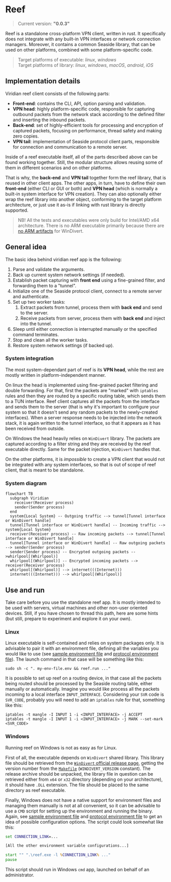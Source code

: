 # Reef

> Current version: **"0.0.3"**

Reef is a standalone cross-platform VPN client, written in rust.
It specifically does not integrate with any built-in VPN interfaces or network connection managers.
Moreover, it contains a common Seaside library, that can be used on other platforms, combined with some platform-specific code.

> Target platforms of executable: _linux_, _windows_  
> Target platforms of library: _linux_, _windows_, _macOS_, _android_, _iOS_

## Implementation details

Viridian reef client consists of the following parts:

- **Front-end**: contains the CLI, API, option parsing and validation.
- **VPN head**: highly platform-specific code, responsible for capturing outbound packets from the network stack according to the defined filter and inserting the inbound packets.
- **Back-end**: set of highly-efficient tools for processing and encryption of captured packets, focusing on performance, thread safety and making zero copies.
- **VPN tail**: implementation of Seaside protocol client parts, responsible for connection and communication to a remote server.

Inside of a reef executable itself, all of the parts described above can be found working together.
Still, the modular structure allows reusing some of them in different scenarios and on other platforms.

That is why, the **back-end** and **VPN tail** together form the reef library, that is reused in other client apps.
The other apps, in turn, have to define their own **front-end** (either CLI or GUI or both) and **VPN head** (which is normally a built-in system interface for VPN creation).
They can also optionally either wrap the reef library into another object, conforming to the target platform architecture, or just use it as-is if linking with rust library is directly supported.

> NB! All the tests and executables were only build for Intel/AMD x64 architecture.
> There is no ARM executable primarily because there are [no ARM artifacts](https://github.com/basil00/WinDivert/issues/379) for WinDivert.

## General idea

The basic idea behind viridian reef app is the following:

1. Parse and validate the arguments.
2. Back up current system network settings (if needed).
3. Establish packet capturing with **front end** using a fine-grained filter, and forwarding them to a "tunnel".
4. Initialize one of the Seaside protocol client, connect to a remote server and authenticate.
5. Set up two worker tasks:
   1. Extract packets from tunnel, process them with **back end** and send to the server.
   2. Receive packets from server, process them with **back end** and inject into the tunnel.
6. Sleep until either connection is interrupted manually or the specified command terminates.
7. Stop and clean all the worker tasks.
8. Restore system network settings (if backed up).

### System integration

The most system-dependant part of reef is its **VPN head**, while the rest are mostly written in platform-independent manner.

On linux the head is implemented using fine-grained packet filtering and double forwarding.
For that, first the packets are "marked" with `iptables` rules and then they are routed by a specific routing table, which sends them to a TUN interface.
Reef client captures all the packets from the interface and sends them to the server (that is why it's important to configure your system so that it doesn't send any random packets to the newly-created interfaces).
When a server response needs to be injected into the network stack, it is again written to the tunnel interface, so that it appears as it has been received from outside.

On Windows the head heavily relies on `WinDivert` library.
The packets are captured according to a filter string and they are received by the reef executable directly.
Same for the packet injection, `WinDivert` handles that.

On the other platforms, it is _impossible_ to create a VPN client that would not be integrated with any system interfaces, so that is out of scope of reef client, that is meant to be standalone.

### System diagram

```mermaid
flowchart TB
  subgraph Viridian
    receiver(Receiver process)
    sender(Sender process)
  end
  system{Local System} -- Outgoing traffic --> tunnel[Tunnel interface or WinDivert handle]
  tunnel[Tunnel interface or WinDivert handle] -- Incoming traffic --> system{Local System}
  receiver(Receiver process) -- Raw incoming packets --> tunnel[Tunnel interface or WinDivert handle]
  tunnel[Tunnel interface or WinDivert handle] -- Raw outgoing packets --> sender(Sender process)
  sender(Sender process) -- Encrypted outgoing packets -->whirlpool[(Whirlpool)]
  whirlpool[(Whirlpool)] -- Encrypted incoming packets --> receiver(Receiver process)
  whirlpool[(Whirlpool)] --> internet(((Internet)))
  internet(((Internet))) --> whirlpool[(Whirlpool)]
```

## Use and run

Take care before you use the standalone reef app.
It is mostly intended to be used with servers, virtual machines and other non-user oriented devices.
Still, if you have chosen to thread this path, here are some hints (but still, prepare to experiment and explore it on your own).

### Linux

Linux executable is self-contained and relies on system packages only.
It is advisable to pair it with an environment file, defining all the variables you would like to use (see [sample environment file](./example.conf.env) and [protocol environment file](../algae/typhoon/example.conf.env)).
The launch command in that case will be something like this:

```shell
sudo sh -c ". my-env-file.env && reef.run ..."
```

It is possible to set up reef on a routing device, in that case all the packets being routed should be processed by the Seaside routing table, either manually or automatically.
Imagine you would like process all the packets incoming to a local interface `INPUT_INTERFACE`.
Considering your `SVR` code is `SVR_CODE`, probably you will need to add an `iptables` rule for that, something like this:

```shell
iptables -t mangle -I INPUT 1 -i <INPUT_INTERFACE> -j ACCEPT
iptables -t mangle -I INPUT 1 -i <INPUT_INTERFACE> -j MARK --set-mark <SVR_CODE>
```

### Windows

Running reef on Windows is not as easy as for Linux.

First of all, the executable depends on `WinDivert` shared library.
This library file should be retrieved from the [`WinDivert` official release page](https://github.com/basil00/WinDivert/releases), getting the version number from the [`Makefile`](./Makefile) (`WINDIVERT_VERSION` constant).
The release archive should be unpacked, the library file in question can be retrieved either from `x64` or `x32` directory (depending on your architecture), it should have `.DLL` extension.
The file should be placed to the same directory as reef executable.

Finally, Windows does not have a native support for environment files and managing them manually is not at all convenient, so it can be advisable to use a `CMD` script for setting up the environment and running the binary.
Again, see [sample environment file](./example.conf.env) and [protocol environment file](../algae/typhoon/example.conf.env) to get an idea of possible configuration options.
The script could look somewhat like this:

```bat
set CONNECTION_LINK=...

[All the other environment variable configurations...]

start "" ".\reef.exe -l %CONNECTION_LINK% ..."
pause
```

This script should run in Windows `cmd` app, launched on behalf of an administrator.
